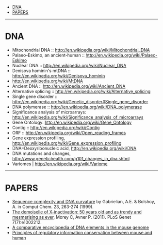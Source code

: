 * [DNA](#dna)
* [PAPERS](#papers)

----

# DNA
* Mitochondrial DNA :: http://en.wikipedia.org/wiki/Mitochondrial_DNA
* Palaeo-Eskimo, an ancient-human :: http://en.wikipedia.org/wiki/Palaeo-Eskimo
* Nuclear DNA :: http://en.wikipedia.org/wiki/Nuclear_DNA
* Denisova hominin's mtDNA :: http://en.wikipedia.org/wiki/Denisova_hominin
* http://en.wikipedia.org/wiki/MtDNA 
* Ancient DNA :: http://en.wikipedia.org/wiki/Ancient_DNA
* Alternative splicing :: http://en.wikipedia.org/wiki/Alternative_splicing
* Single gene disorder :: http://en.wikipedia.org/wiki/Genetic_disorder#Single_gene_disorder
* DNA polymerase :: http://en.wikipedia.org/wiki/DNA_polymerase
* Significance analysis of microarrays: http://en.wikipedia.org/wiki/Significance_analysis_of_microarrays
* Gene Ontology: http://en.wikipedia.org/wiki/Gene_Ontology
* Contig :: http://en.wikipedia.org/wiki/Contig
* ORF :: http://en.wikipedia.org/wiki/Open_reading_frames
* Gene expression profiling, http://en.wikipedia.org/wiki/Gene_expression_profiling
* DNA=Deoxyribonucleic acid, http://en.wikipedia.org/wiki/DNA
* DNA mutations and changes, http://www.genetichealth.com/g101_changes_in_dna.shtml
* Variomes | http://en.wikipedia.org/wiki/Variome

----

# PAPERS
* [Sequence complexity and DNA curvature](http://research.haifa.ac.il/~genom/Alex%27s_page/article.pdf) by Gabrielian, A.E. & Bolshoy, A. in Comput Chem. 23, 263-274 (1999).
* [The demoiselle of X-inactivation: 50 years old and as trendy and mesmerising as ever](http://www.plosgenetics.org/article/info:doi/10.1371/journal.pgen.1002212), Morey C, Avner P. (2011). PLoS Genet 7(7):e1002212.
* [A comparative encyclopedia of DNA elements in the mouse genome](http://www.nature.com/nature/journal/v515/n7527/full/nature13992.html)
* [Principles of regulatory information conservation between mouse and human](http://www.nature.com/nature/journal/v515/n7527/full/nature13985.html)
